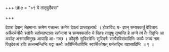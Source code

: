 +++
title = "०९ ये तातृषुर्देवत्रा"

+++

देवत्रा देवान् जेहमानाः क्रमेण गच्छन्तः क्रमेण देवत्वं प्राप्ताइत्यर्थः । होत्राविदः य- ज्ञान् सम्यक्कर्तुं वेदितारः अर्कैरर्चनीयैः स्तोत्रैः स्तोमतष्टासः स्तोमानां च सम्यक्कर्तारः ये पितरः तातृषुः तृष्यन्ति हे अग्ने त्वं तैः पितृभिः आ अर्वाङ् अस्मदभिमुखः आयाहि आ- गच्छ । कीदृशैः सुविदत्रेभिः सुविदत्रैः सत्यैरविसंवादिभिः कव्यैः कव्यं नाम पितृदेवत्यं हविः तत्सम्बन्धिभिः यद्वा कव्यैः कविभिर्मेधाविभिः स्वार्थिकोयत् घर्मसद्भिः यज्ञसादिभिः ॥ ९ ॥